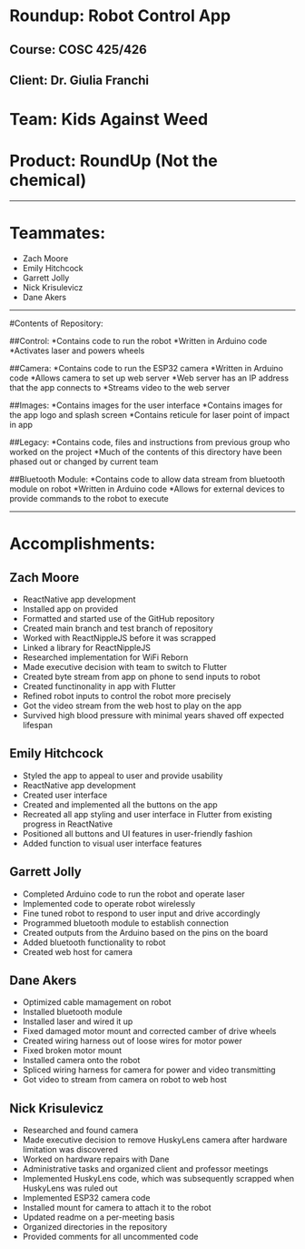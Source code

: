 # Roundup: Robot Control App
## Course: COSC 425/426
## Client: Dr. Giulia Franchi


# Team: Kids Against Weed
# Product: RoundUp (Not the chemical)
---
# Teammates:
* Zach Moore
* Emily Hitchcock
* Garrett Jolly
* Nick Krisulevicz
* Dane Akers
---
#Contents of Repository:

##Control:
*Contains code to run the robot
*Written in Arduino code
*Activates laser and powers wheels

##Camera:
*Contains code to run the ESP32 camera
*Written in Arduino code
*Allows camera to set up web server
*Web server has an IP address that the app connects to
*Streams video to the web server

##Images:
*Contains images for the user interface
*Contains images for the app logo and splash screen
*Contains reticule for laser point of impact in app

##Legacy:
*Contains code, files and instructions from previous group who worked on the project
*Much of the contents of this directory have been phased out or changed by current team

##Bluetooth Module:
*Contains code to allow data stream from bluetooth module on robot
*Written in Arduino code
*Allows for external devices to provide commands to the robot to execute

---
# Accomplishments:

## Zach Moore
  - ReactNative app development
  - Installed app on provided
  - Formatted and started use of the GitHub repository
  - Created main branch and test branch of repository
  - Worked with ReactNippleJS before it was scrapped
  - Linked a library for ReactNippleJS
  - Researched implementation for WiFi Reborn
  - Made executive decision with team to switch to Flutter
  - Created byte stream from app on phone to send inputs to robot
  - Created functinonality in app with Flutter
  - Refined robot inputs to control the robot more precisely
  - Got the video stream from the web host to play on the app
  - Survived high blood pressure with minimal years shaved off expected lifespan

## Emily Hitchcock
  - Styled the app to appeal to user and provide usability
  - ReactNative app development
  - Created user interface
  - Created and implemented all the buttons on the app
  - Recreated all app styling and user interface in Flutter from existing progress in ReactNative
  - Positioned all buttons and UI features in user-friendly fashion
  - Added function to visual user interface features

## Garrett Jolly
  - Completed Arduino code to run the robot and operate laser
  - Implemented code to operate robot wirelessly
  - Fine tuned robot to respond to user input and drive accordingly
  - Programmed bluetooth module to establish connection
  - Created outputs from the Arduino based on the pins on the board
  - Added bluetooth functionality to robot
  - Created web host for camera 

## Dane Akers
  - Optimized cable mamagement on robot
  - Installed bluetooth module
  - Installed laser and wired it up
  - Fixed damaged motor mount and corrected camber of drive wheels
  - Created wiring harness out of loose wires for motor power
  - Fixed broken motor mount
  - Installed camera onto the robot
  - Spliced wiring harness for camera for power and video transmitting
  - Got video to stream from camera on robot to web host

## Nick Krisulevicz
  - Researched and found camera
  - Made executive decision to remove HuskyLens camera after hardware limitation was discovered
  - Worked on hardware repairs with Dane
  - Administrative tasks and organized client and professor meetings
  - Implemented HuskyLens code, which was subsequently scrapped when HuskyLens was ruled out
  - Implemented ESP32 camera code
  - Installed mount for camera to attach it to the robot
  - Updated readme on a per-meeting basis
  - Organized directories in the repository
  - Provided comments for all uncommented code
